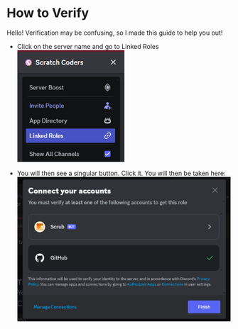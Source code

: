 # How to Verify
Hello! Verification may be confusing, so I made this guide to help you out!

- Click on the server name and go to Linked Roles <br />
![Linked Roles](sc1.png)

- You will then see a singular button. Click it. You will then be taken here: <br />
![Connections](sc2.png)

